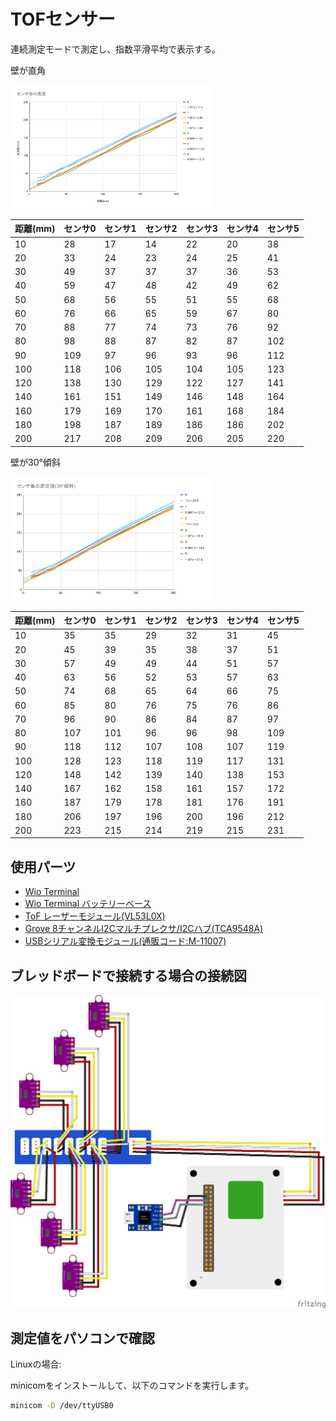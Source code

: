 # TOFセンサー

連続測定モードで測定し、指数平滑平均で表示する。

壁が直角

<img src="./images/sensor_graph.svg" width="320" />

| 距離(mm) | センサ0 | センサ1 | センサ2 | センサ3 | センサ4 | センサ5 |
| -------- | ------- | ------- | ------- | ------- | ------- | ------- |
| 10 | 28 | 17 | 14 | 22 | 20 | 38 |
| 20 | 33 | 24 | 23 | 24 | 25 | 41 |
| 30 | 49 | 37 | 37 | 37 | 36 | 53 |
| 40 | 59 | 47 | 48 | 42 | 49 | 62 |
| 50 | 68 | 56 | 55 | 51 | 55 | 68 |
| 60 | 76 | 66 | 65 | 59 | 67 | 80 |
| 70 | 88 | 77 | 74 | 73 | 76 | 92 |
| 80 | 98 | 88 | 87 | 82 | 87 | 102 |
| 90 | 109 | 97 | 96 | 93 | 96 | 112 |
| 100 | 118 | 106 | 105 | 104 | 105 | 123 |
| 120 | 138 | 130 | 129 | 122 | 127 | 141 |
| 140 | 161 | 151 | 149 | 146 | 148 | 164 |
| 160 | 179 | 169 | 170 | 161 | 168 | 184 |
| 180 | 198 | 187 | 189 | 186 | 186 | 202 |
| 200 | 217 | 208 | 209 | 206 | 205 | 220 |

壁が30°傾斜

<img src="./images/sensor_graph_30deg.svg" width="320" />


| 距離(mm) | センサ0 | センサ1 | センサ2 | センサ3 | センサ4 | センサ5 |
| -------- | ------- | ------- | ------- | ------- | ------- | ------- |
| 10 | 35 | 35 | 29 | 32 | 31 | 45 |
| 20 | 45 | 39 | 35 | 38 | 37 | 51 |
| 30 | 57 | 49 | 49 | 44 | 51 | 57 |
| 40 | 63 | 56 | 52 | 53 | 57 | 63 |
| 50 | 74 | 68 | 65 | 64 | 66 | 75 |
| 60 | 85 | 80 | 76 | 75 | 76 | 86 |
| 70 | 96 | 90 | 86 | 84 | 87 | 97 |
| 80 | 107 | 101 | 96 | 96 | 98 | 109 |
| 90 | 118 | 112 | 107 | 108 | 107 | 119 |
| 100 | 128 | 123 | 118 | 119 | 117 | 131 |
| 120 | 148 | 142 | 139 | 140 | 138 | 153 |
| 140 | 167 | 162 | 158 | 161 | 157 | 172 |
| 160 | 187 | 179 | 178 | 181 | 176 | 191 |
| 180 | 206 | 197 | 196 | 200 | 196 | 212 |
| 200 | 223 | 215 | 214 | 219 | 215 | 231 |

## 使用パーツ

* [Wio Terminal](https://www.switch-science.com/catalog/6360/)
* [Wio Terminal バッテリーベース](https://www.switch-science.com/catalog/6816/)
* [ToF レーザーモジュール(VL53L0X)](https://www.amazon.co.jp/gp/product/B08NDN4L9H/)
* [Grove 8チャンネルI2Cマルチプレクサ/I2Cハブ(TCA9548A)](https://eleshop.jp/shop/g/gK2C313/)
* [USBシリアル変換モジュール(通販コード:M-11007)](https://akizukidenshi.com/catalog/g/gM-11007/)

## ブレッドボードで接続する場合の接続図

![Breadboad](./images/breadboard.png)


## 測定値をパソコンで確認

Linuxの場合:

minicomをインストールして、以下のコマンドを実行します。

```bash
minicom -D /dev/ttyUSB0
```
